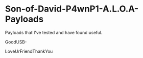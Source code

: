 # Son-of-David-P4wnP1-A.L.O.A-Payloads
Payloads that I've tested and have found useful.

GoodUSB-

LoveUrFriendThankYou




